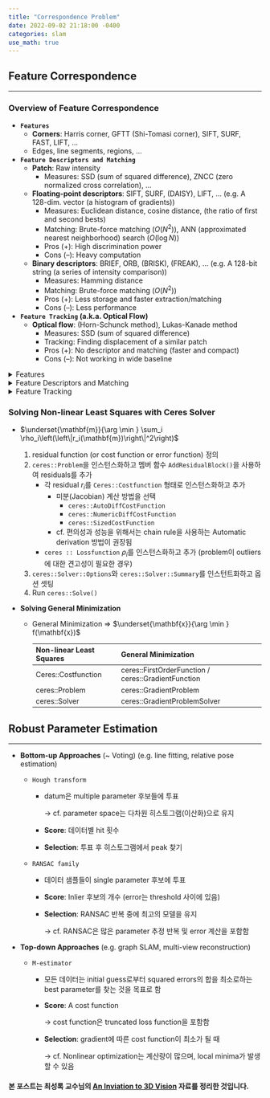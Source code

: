 ```yaml
---
title: "Correspondence Problem"
date: 2022-09-02 21:18:00 -0400
categories: slam
use_math: true
---
```


## Feature Correspondence

---

### Overview of Feature Correspondence

- **`Features`**
    - **Corners**: Harris corner, GFTT (Shi-Tomasi corner), SIFT, SURF, FAST, LIFT, ...
    - Edges, line segments, regions, ...
- **`Feature Descriptors and Matching`**
    - **Patch**: Raw intensity
        - Measures: SSD (sum of squared difference), ZNCC (zero normalized cross correlation), ...
    - **Floating-point descriptors**: SIFT, SURF, (DAISY), LIFT, ...
    (e.g. A 128-dim. vector (a histogram of gradients))
        - Measures: Euclidean distance, cosine distance, (the ratio of first and second bests)
        - Matching: Brute-force matching ($O(N^2)$), ANN (approximated nearest neighborhood) search ($O(\log{N})$)
        - Pros (+): High discrimination power
        - Cons (–): Heavy computation
    - **Binary descriptors**: BRIEF, ORB, (BRISK), (FREAK), ...
    (e.g. A 128-bit string (a series of intensity comparison))
        - Measures: Hamming distance
        - Matching: Brute-force matching ($O(N^2)$)
        - Pros (+): Less storage and faster extraction/matching
        - Cons (–): Less performance
- **`Feature Tracking` (a.k.a. Optical Flow)**
    - **Optical flow**: (Horn-Schunck method), Lukas-Kanade method
        - Measures: SSD (sum of squared difference)
        - Tracking: Finding displacement of a similar patch
        - Pros (+): No descriptor and matching (faster and compact)
        - Cons (–): Not working in wide baseline

<details>
<summary>Features</summary>
<div markdown="1">

### Harris Corner (1988)

- **Key idea**: Sliding window

    ![Untitled](/assets/images/Correspondence%20Problem%205ba2ee535ae6494f806dced7a655404d/Untitled.png)
    
- **Properties**
    - 불변성
        - tranaltion
        - rotation
        - intensity shift ($I$→$I+b$)
        
        ![Untitled](/assets/images/Correspondence%20Problem%205ba2ee535ae6494f806dced7a655404d/Untitled%201.png)
        
    - 가변성
        - **image scaling**
            
            ![Untitled](/assets/images/Correspondence%20Problem%205ba2ee535ae6494f806dced7a655404d/Untitled%202.png)
            

### SIFT (Scale-Invariant Feature Transform; 1999)

- **Key idea**: Scale-space (~ image pyramid)
- **Part #1) Feature point detection**
    1. DOG scale-space에서 local extrema (minima and maxima) 찾기
        
        ![Untitled](/assets/images/Correspondence%20Problem%205ba2ee535ae6494f806dced7a655404d/Untitled%203.png)
        
    2. sub-pixel level에서 3D quadratic function를 사용해 위치를 정확하게 로컬화
    3. 낮은 대비(low contrast)를 갖는 후보군 제거, $|D(\mathbf{x})|<\tau$
    4. edges위에 있는 후보군 제거,
    $\frac{\operatorname{trace}(H)^2}{\operatorname{det}(H)}<\frac{(r+1)^2}{r} \text { where } H=\left[\begin{array}{ll}D_{x x} & D_{x y} \\D_{x y} & D_{y y}\end{array}\right]$
    
    ![Untitled](/assets/images/Correspondence%20Problem%205ba2ee535ae6494f806dced7a655404d/Untitled%204.png)
    

### FAST (Features from Accelerated Segment Test; 2006)

- **Key idea**: $N$개 또는 그 이상 픽셀들의 연속적인 호(arc)
    
    ![Untitled](/assets/images/Correspondence%20Problem%205ba2ee535ae6494f806dced7a655404d/Untitled%205.png)
    
    - 이번 patch는 corner인가?
        - segment가 $p+t$보다 밝은가?
        - segment가 $p-t$보다 어두운가?
        - $t$: 유사한 intensity 판별의 threshold
    - corner가 너무 많기 때문에 NMS(Non-Maximum Suppression) 필요
        - NMS: high confidence를 갖는 것만 남기고 나머지는 제거
- **Versions**
    - FAST-9 ($N$: 9), FAST-12 ($N$: 12), ...
    - FAST-ER
        - 더 많은 픽셀로 반복성을 향상 시키기 위해 decision tree를 training

### LIFT (Learned Invariant Feature Transform; 2016)

- **Key idea**: Deep neural network
    - DET (feature detector) + ORI (orientation estimator) + DESC (feature descriptor)
    
    ![Untitled](/assets/images/Correspondence%20Problem%205ba2ee535ae6494f806dced7a655404d/Untitled%206.png)

</div>
</details>

<details>
<summary>Feature Descriptors and Matching</summary>
<div markdown="1">       

### SIFT (Scale-Invariant Feature Transform; 1999)

- **Part #2) Orientation assignment**
    
    ![Untitled](/assets/images/Correspondence%20Problem%205ba2ee535ae6494f806dced7a655404d/Untitled%207.png)
    
    1. 각 patch gradient의 magnitude와 orientation 유도
        
        $\begin{aligned}&m(x, y)=\sqrt{(L(x+1, y)-L(x-1, y))^2+(L(x, y+1)-L(x, y-1))^2} \\&\theta(x, y)=\tan ^{-1} \frac{L(x, y+1)-L(x, y-1)}{L(x+1, y)-L(x-1, y)}\end{aligned}$
        
    2. 가장 강한 orientation 찾기
        
        → Histogram voting (36 bins) with Gaussian-weighted magnitude
        
- **Part #3) Feature descriptor extraction**
    
    ![Untitled](/assets/images/Correspondence%20Problem%205ba2ee535ae6494f806dced7a655404d/Untitled%208.png)
    
    - 각 patch (16x16 pixels)에서 4x4 gradient histogram (8 bins) 사용
        - Gaussian-weighted magnitude를 다시 사용
        - 할당된 feature orientation에 대한 상대 각도 사용
    - histogram을 128 차원 벡터로 인코딩
    
    ![Untitled](/assets/images/Correspondence%20Problem%205ba2ee535ae6494f806dced7a655404d/Untitled%209.png)
    

### BRIEF (Binary Robust Independent Elementary Features; 2010)

- **Key idea**: 랜덤한 쌍의 sequence of intensity 비교
    - stability와 repeatability을 위한 smoothing 적용
    - Path size: 31 x 31 pixels
    
    ![Untitled](/assets/images/Correspondence%20Problem%205ba2ee535ae6494f806dced7a655404d/Untitled%2010.png)
    
- **Versions**: The number of tests
    - BRIEF-32, BRIEF-64, BRIEF-128, BRIEF-256 ...
- **Examples of combinations**
    - CenSurE detector (a.k.a. Star detector) + BRIEF descriptor
    - SURF detector + BRIEF descriptor

### ORB (Oriented FAST and rotated BRIEF, 2011)

- **Key idea**: BRIEF에 회전 불변성(rotation invariance) 추가
    - Oriented FAST
        - scale invariance을 위한 scale pyramid 생성
        - FAST-9 points  검출 (filtering with Harris corner response)
        - intensity centroid에 의한 feature orientation 계산
        ⇒ $\theta=\tan ^{-1} \frac{m_{01}}{m_{10}} \quad \text { where } \quad m_{p q}=\sum_{x, y} x^p y^q I(x, y)$
    - Rotation-aware BRIEF
        - known orientation에 대한 BRIEF descriptors 추출
        - greedy search에 의해 train된 비교 쌍들을 사용
            
            ![Untitled](/assets/images/Correspondence%20Problem%205ba2ee535ae6494f806dced7a655404d/Untitled%2011.png)
            
- **Combination**: **ORB**
    - FAST-9 detector (with orientation) + BRIEF-256 descriptor (with trained pairs)
- **Computing time** (@ 24 images (640x480) in Pascal dataset)
    - ORB: **15.3 [msec]** / SURF: 217.3 [msec] / SIFT: 5228.7 [msec]

</div>
</details>

<details>
<summary>Feature Tracking</summary>
<div markdown="1">       

### Lukas-Kanade Optical Flow

- **Key idea**: patch의 움직임을 찾기
    - 밝기 불변에 대한 constraint (같은 patch일 경우)
        
        ![Untitled](/assets/images/Correspondence%20Problem%205ba2ee535ae6494f806dced7a655404d/Untitled%2012.png)
        
- **Combination**: KLT tracker
    - Shi-Tomasi detector (a.k.a. GFTT) + Lukas-Kanade optical flow
        - `cv::goodFeaturesToTrack`
        - `cv::calcOpticalFlowPyrLK`

</div>
</details>

### Solving Non-linear Least Squares with Ceres Solver

- $\underset{\mathbf{m}}{\arg \min } \sum_i \rho_i\left(\left\|r_i(\mathbf{m})\right\|^2\right)$
    1. residual function (or cost function or error function) 정의
    2. `ceres::Problem`을 인스턴스화하고 멤버 함수 `AddResidualBlock()`을 사용하여 residuals를 추가
        - 각 residual $r_i$를 `Ceres::Costfunction` 형태로 인스턴스화하고 추가
            - 미분(Jacobian) 계산 방법을 선택
                - `ceres::AutoDiffCostFunction`
                - `ceres::NumericDiffCostFunction`
                - `ceres::SizedCostFunction`
            - cf. 편의성과 성능을 위해서는 chain rule을 사용하는 Automatic derivation 방법이 권장됨
        - `ceres :: Lossfunction` $\rho_i$를 인스턴스화하고 추가
        (problem이 outliers에 대한 견고성이 필요한 경우)
    3. `ceres::Solver::Options`와 `ceres::Solver::Summary`를 인스턴트화하고 옵션 셋팅
    4. Run `ceres::Solve()`

- **Solving General Minimization**
    - General Minimization ⇒ $\underset{\mathbf{x}}{\arg \min } f(\mathbf{x})$
        
        
        | Non-linear Least Squares | General Minimization |
        | --- | --- |
        | Ceres::Costfunction | ceres::FirstOrderFunction / ceres::GradientFunction |
        | ceres::Problem | ceres::GradientProblem |
        | ceres::Solver | ceres::GradientProblemSolver |

## Robust Parameter Estimation

---

- **Bottom-up Approaches** (~ Voting)
(e.g. line fitting, relative pose estimation)
    - `Hough transform`
        - datum은 multiple parameter 후보들에 투표
            
            → cf. parameter space는 다차원 히스토그램(이산화)으로 유지
            
        - **Score**: 데이터별 hit 횟수
        - **Selection**: 투표 후 히스토그램에서 peak 찾기
    - `RANSAC family`
        - 데이터 샘플들이 single parameter 후보에 투표
        - **Score**: Inlier 후보의 개수 (error는 threshold 사이에 있음)
        - **Selection**: RANSAC 반복 중에 최고의 모델을 유지
            
            → cf. RANSAC은 많은 parameter 추정 반복 및 error 계산을 포함함
            

- **Top-down Approaches**
(e.g. graph SLAM, multi-view reconstruction)
    - `M-estimator`
        - 모든 데이터는 initial guess로부터 squared errors의 합을 최소로하는 best parameter를 찾는 것을 목표로 함
        - **Score**: A cost function
            
            → cost function은 truncated loss function을 포함함
            
        - **Selection**: gradient에 따른 cost function이 최소가 될 때
            
            → cf. Nonlinear optimization는 계산량이 많으며, local minima가 발생할 수 있음

#### 본 포스트는 최성록 교수님의 [An Inviation to 3D Vision](http://github.com/sunglok/3dv_tutorial) 자료를 정리한 것입니다.
